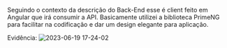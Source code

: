 Seguindo o contexto da descrição do Back-End esse é client feito em Angular que irá consumir a API. Basicamente utilizei a biblioteca PrimeNG para facilitar na codificação e dar um design elegante para aplicação.

Evidência:
![2023-06-19 17-24-02](https://github.com/gabrielfilipy/defensoriapublica-ui/assets/73559672/bca17544-b6ef-40ae-8a22-0ead84099e20)
